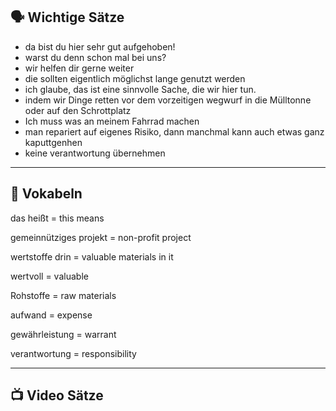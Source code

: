 
## 🗣️ Wichtige Sätze
- da bist du hier sehr gut aufgehoben!
- warst du denn schon mal bei uns?
- wir helfen dir gerne weiter
- die sollten eigentlich möglichst lange genutzt werden
- ich glaube, das ist eine sinnvolle Sache, die wir hier tun.
- indem wir Dinge retten vor dem vorzeitigen wegwurf in die Mülltonne oder auf den Schrottplatz
- Ich muss was an meinem Fahrrad machen
- man repariert auf eigenes Risiko, dann manchmal kann auch etwas ganz kaputtgenhen
- keine verantwortung übernehmen

---

  ## 📖 Vokabeln


das heißt = this means

gemeinnütziges projekt = non-profit project

wertstoffe drin = valuable materials in it

wertvoll = valuable

Rohstoffe = raw materials

aufwand = expense

gewährleistung = warrant

verantwortung = responsibility

---

## 📺 Video Sätze